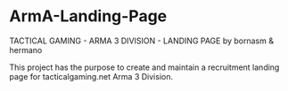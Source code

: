# ArmA-Landing-Page

TACTICAL GAMING - ARMA 3 DIVISION - LANDING PAGE
by bornasm & hermano

This project has the purpose to create and maintain a recruitment landing page for tacticalgaming.net Arma 3 Division.